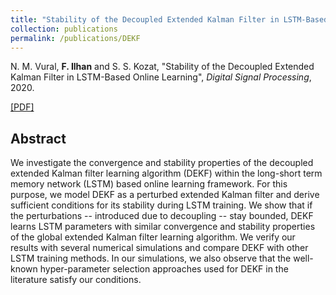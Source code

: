 ```yaml
---
title: "Stability of the Decoupled Extended Kalman Filter in LSTM-Based Online Learning"
collection: publications
permalink: /publications/DEKF
---
```

N. M. Vural, <b>F. Ilhan</b> and S. S. Kozat, "Stability of the Decoupled Extended Kalman Filter in LSTM-Based Online Learning", <i>Digital Signal Processing</i>, 2020.

[[PDF]](https://arxiv.org/abs/1911.12258)


## Abstract
We investigate the convergence and stability properties of the decoupled extended Kalman filter learning algorithm 
(DEKF) within the long-short term memory network (LSTM) based online learning framework. For this purpose, we model DEKF 
as a perturbed extended Kalman filter and derive sufficient conditions for its stability during LSTM training. 
We show that if the perturbations -- introduced due to decoupling -- stay bounded, DEKF learns LSTM parameters 
with similar convergence and stability properties of the global extended Kalman filter learning algorithm. 
We verify our results with several numerical simulations and compare DEKF with other LSTM training methods. 
In our simulations, we also observe that the well-known hyper-parameter selection approaches used for DEKF in the 
literature satisfy our conditions.